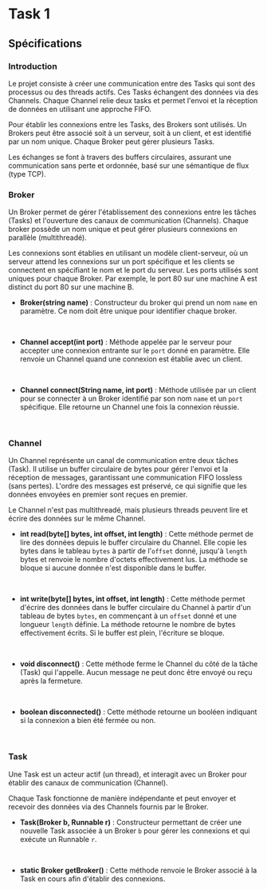 # Task 1

## Spécifications

### Introduction

Le projet consiste à créer une communication entre des Tasks qui sont des processus ou des threads actifs. Ces Tasks échangent des données via des Channels. Chaque Channel relie deux tasks et permet l'envoi et la réception de données en utilisant une approche FIFO.

Pour établir les connexions entre les Tasks, des Brokers sont utilisés. Un Brokers peut être associé soit à un serveur, soit à un client, et est identifié par un nom unique. Chaque Broker peut gérer plusieurs Tasks.

Les échanges se font à travers des buffers circulaires, assurant une communication sans perte et ordonnée, basé sur une sémantique de flux (type TCP).

### Broker

Un Broker permet de gérer l'établissement des connexions entre les tâches (Tasks) et l'ouverture des canaux de communication (Channels). Chaque broker possède un nom unique et peut gérer plusieurs connexions en parallèle (multithreadé).

Les connexions sont établies en utilisant un modèle client-serveur, où un serveur attend les connexions sur un port spécifique et les clients se connectent en spécifiant le nom et le port du serveur. Les ports utilisés sont uniques pour chaque Broker. Par exemple, le port 80 sur une machine A est distinct du port 80 sur une machine B.

- **Broker(string name)** : Constructeur du broker qui prend un nom `name` en paramètre. Ce nom doit être unique pour identifier chaque broker.
</br>

- **Channel accept(int port)** : Méthode appelée par le serveur pour accepter une connexion entrante sur le `port` donné en paramètre. Elle renvoie un Channel quand une connexion est établie avec un client.
</br>

- **Channel connect(String name, int port)** : Méthode utilisée par un client pour se connecter à un Broker identifié par son nom `name` et un `port` spécifique. Elle retourne un Channel une fois la connexion réussie.
</br>

### Channel

Un Channel représente un canal de communication entre deux tâches (Task). Il utilise un buffer circulaire de bytes pour gérer l'envoi et la réception de messages, garantissant une communication FIFO lossless (sans pertes). L'ordre des messages est préservé, ce qui signifie que les données envoyées en premier sont reçues en premier.

Le Channel n'est pas multithreadé, mais plusieurs threads peuvent lire et écrire des données sur le même Channel.

- **int read(byte[] bytes, int offset, int length)** : Cette méthode permet de lire des données depuis le buffer circulaire du Channel. Elle copie les bytes dans le tableau `bytes` à partir de l'`offset` donné, jusqu'à `length` bytes et renvoie le nombre d'octets effectivement lus. La méthode se bloque si aucune donnée n'est disponible dans le buffer.
</br>

- **int write(byte[] bytes, int offset, int length)** : Cette méthode permet d'écrire des données dans le buffer circulaire du Channel à partir d'un tableau de bytes `bytes`, en commençant à un `offset` donné et une longueur `length` définie. La méthode retourne le nombre de bytes effectivement écrits. Si le buffer est plein, l'écriture se bloque.
</br>

- **void disconnect()** : Cette méthode ferme le Channel du côté de la tâche (Task) qui l'appelle. Aucun message ne peut donc être envoyé ou reçu après la fermeture.
</br>

- **boolean disconnected()** : Cette méthode retourne un booléen indiquant si la connexion a bien été fermée ou non.
</br>

### Task

Une Task est un acteur actif (un thread), et interagit avec un Broker pour établir des canaux de communication (Channel).

Chaque Task fonctionne de manière indépendante et peut envoyer et recevoir des données via des Channels fournis par le Broker.

- **Task(Broker b, Runnable r)** : Constructeur permettant de créer une nouvelle Task associée à un Broker `b` pour gérer les connexions et qui exécute un Runnable `r`.
</br>

- **static Broker getBroker()** : Cette méthode renvoie le Broker associé à la Task en cours afin d'établir des connexions.
</br>
